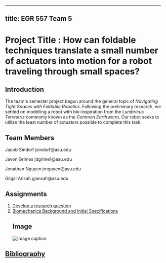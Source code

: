 <hr>
<h2 id="title-egr-557-team-5">title: EGR 557 Team 5</h2>
<h1 id="project-title-how-can-foldable-techniques-translate-a-small-number-of-actuators-into-motion-for-a-robot-traveling-through-small-spaces-">Project Title : How can foldable techniques translate a small number of actuators into motion for a robot traveling through small spaces?</h1>
<h2 id="introduction">Introduction</h2>
<p>The team&#39;s semester project begun around the general topic of <em>Navigating Tight Spaces with Foldable Robotics</em>.
Following the preliminary research, we settled on modelling a robot with bio-inspiration from the <em>Lumbricus Terrestris</em> commonly known as the <em>Common Earthworm</em>.
Our robot seeks to utilize the least number of actuators possible to complete this task.</p>
<h2 id="team-members">Team Members</h2>
<p>Jacob Sindorf
jsindorf@asu.edu</p>
<p>Javon Grimes
jdgrime1@asu.edu</p>
<p>Jonathan Nguyen
jrnguyen@asu.edu</p>
<p>Gilgal Ansah
gjansah@asu.edu</p>
<h2 id="assignments">Assignments</h2>
<ol>
<li><a href="/Assignment_1">Develop a research question</a></li>
<li><a href="/Assignment_2">Biomechanics Background and Initial Specifications</a><h2 id="image">Image</h2>
<img src="https://idealab.asu.edu/assets/images/research/jumper1.png" alt="image caption" title="Jumper"></li>
</ol>
<h2 id="-bibliography-bibliography-"><a href="/bibliography">Bibliography</a></h2>
